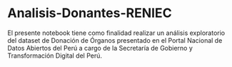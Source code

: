 # Analisis-Donantes-RENIEC
El presente notebook tiene como finalidad realizar un análisis exploratorio del dataset de Donación de Órganos presentado en el Portal Nacional de Datos Abiertos del Perú a cargo de la Secretaría de Gobierno y Transformación Digital del Perú.
